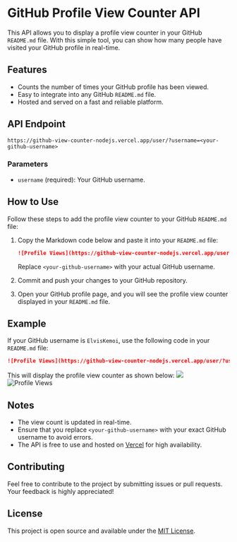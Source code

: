 # GitHub Profile View Counter API

This API allows you to display a profile view counter in your GitHub `README.md` file. With this simple tool, you can show how many people have visited your GitHub profile in real-time.

## Features

- Counts the number of times your GitHub profile has been viewed.
- Easy to integrate into any GitHub `README.md` file.
- Hosted and served on a fast and reliable platform.

## API Endpoint

```
https://github-view-counter-nodejs.vercel.app/user/?username=<your-github-username>
```

### Parameters

- `username` (required): Your GitHub username.

## How to Use

Follow these steps to add the profile view counter to your GitHub `README.md` file:

1. Copy the Markdown code below and paste it into your `README.md` file:

   ```markdown
   ![Profile Views](https://github-view-counter-nodejs.vercel.app/user/?username=<your-github-username>)
   ```

   Replace `<your-github-username>` with your actual GitHub username.

2. Commit and push your changes to your GitHub repository.

3. Open your GitHub profile page, and you will see the profile view counter displayed in your `README.md` file.

## Example

If your GitHub username is `ElvisKemoi`, use the following code in your `README.md` file:

```markdown
![Profile Views](https://github-view-counter-nodejs.vercel.app/user/?username=ElvisKemoi)
```

This will display the profile view counter as shown below:
<img src="https://github-view-counter-nodejs.vercel.app/user/?username=ElvisKemoi" />
![Profile Views](https://github-view-counter-nodejs.vercel.app/user/?username=ElvisKemoi)

## Notes

- The view count is updated in real-time.
- Ensure that you replace `<your-github-username>` with your exact GitHub username to avoid errors.
- The API is free to use and hosted on [Vercel](https://vercel.com) for high availability.

## Contributing

Feel free to contribute to the project by submitting issues or pull requests. Your feedback is highly appreciated!

## License

This project is open source and available under the [MIT License](LICENSE).
